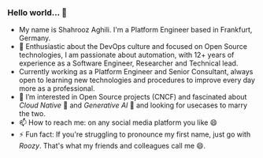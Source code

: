 ### Hello world... 👋

- My name is Shahrooz Aghili. I'm a Platform Engineer based in Frankfurt, Germany.
- 🚀 Enthusiastic about the DevOps culture and focused on Open Source technologies, I am passionate about automation, with 12+ years of experience as a Software Engineer, Researcher and Technical lead.
- Currently working as a Platform Engineer and Senior Consultant, always open to learning new technologies and procedures to improve every day more as a professional.
- 👀 I’m interested in Open Source projects (CNCF) and fascinated about _Cloud Native_ 🚀 and _Generative AI_ 🤖 and looking for usecases to marry the two. 
- 📫 How to reach me: on any social media platform you like 😄
- ⚡ Fun fact: If you're struggling to pronounce my first name, just go with _Roozy_. That's what my friends and colleagues call me 😄.

<!--
**shahrooz33ce/shahrooz33ce** is a ✨ _special_ ✨ repository because its `README.md` (this file) appears on your GitHub profile.

Here are some ideas to get you started:

- 🔭 I’m currently working on ...
- 🌱 I’m currently learning ...
- 👯 I’m looking to collaborate on ...
- 🤔 I’m looking for help with ...
- 💬 Ask me about ...
- 📫 How to reach me: ...
- 😄 Pronouns: ...
- ⚡ Fun fact: ...
-->
